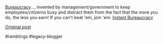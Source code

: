 <!--
date: '2004-01-26'
published: true
slug: 2004-01-bureaucracy
time_to_read: 5
title: ''
-->

[Bureaucracy](http://www.tinyvital.com/Misc/Lawsburo.htm)..., invented by management/government to keep employees/citizerns busy and distract them from the fact that the more you do, the less you earn! If you can't beat 'em, join 'em: [Instant Bureaucracy](http://www.chickenhead.com/features/instant/index.asp)

[Original post](https://ysfk.blogspot.com/2004/01/bureaucracy.html)

#ramblings #legacy-blogger 